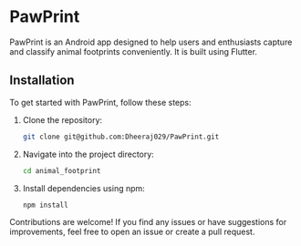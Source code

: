# PawPrint

PawPrint is an Android app designed to help users and enthusiasts capture and classify animal footprints conveniently. It is built using Flutter.


## Installation

To get started with PawPrint, follow these steps:

1. Clone the repository:

   ```bash
   git clone git@github.com:Dheeraj029/PawPrint.git
   ```

2. Navigate into the project directory:

   ```bash
   cd animal_footprint
   ```

3. Install dependencies using npm:

   ```bash
   npm install
   ```


Contributions are welcome! If you find any issues or have suggestions for improvements, feel free to open an issue or create a pull request.
